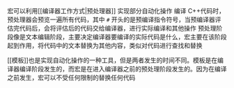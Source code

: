 宏可以利用[[编译器工作方式|预处理器]] 实现部分自动化操作
编译 C++代码时，预处理器会预览一遍所有代码，其中 `#` 开头的是预编译指令符号，当预编译器评估完代码后，会将评估后的代码交给编译器，进行实际编译和其他操作
预处理阶段像是文本编辑阶段，主要决定编译器要编译的实际代码是什么，宏主要在该阶段起到作用，将代码中的文本替换为其他内容，类似对代码进行查找和替换

[[模板]]也是实现自动化操作的一种工具，但是两者发生的时间不同。模板是在编译器编译阶段发生的，而宏是在进入编译器之前的预处理阶段发生的。因为在编译之前发生，宏可以不受任何限制的替换任何代码